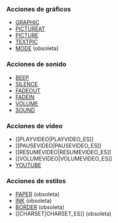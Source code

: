 ### Acciones de gráficos

* [GRAPHIC](GRAPHIC_ES)
* [PICTUREAT](PICTUREAT_ES)
* [PICTURE](PICTURE_ES)
* [TEXTPIC](TEXTPIC_ES)
* [MODE](MODE_ES) (obsoleta)

### Acciones de sonido

* [BEEP](BEEP_ES)
* [SILENCE](SILENCE_ES)
* [FADEOUT](FADEOUT_ES)
* [FADEIN](FADEIN_ES)
* [VOLUME](VOLUME_ES)
* [SOUND](SOUND_ES)


### Acciones de vídeo
* [[PLAYVIDEO|PLAYVIDEO_ES]]
* [[PAUSEVIDEO|PAUSEVIDEO_ES]]
* [[RESUMEVIDEO|RESUMEVIDEO_ES]]
* [[VOLUMEVIDEO|VOLUMEVIDEO_ES]]
* [YOUTUBE](YOUTUBE_ES) 

### Acciones de estilos

* [PAPER](PAPER_ES) (obsoleta)
* [INK](INK_ES) (obsoleta)
* [BORDER](BORDER_ES) (obsoleta)
* [[CHARSET|CHARSET_ES]] (obsoleta)
